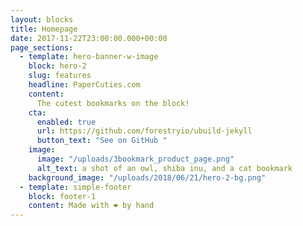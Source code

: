 ```yaml
---
layout: blocks
title: Homepage
date: 2017-11-22T23:00:00.000+00:00
page_sections:
  - template: hero-banner-w-image
    block: hero-2
    slug: features
    headline: PaperCuties.com
    content:
      The cutest bookmarks on the block!
    cta:
      enabled: true
      url: https://github.com/forestryio/ubuild-jekyll
      button_text: "See on GitHub "
    image:
      image: "/uploads/3bookmark_product_page.png"
      alt_text: a shot of an owl, shiba inu, and a cat bookmark
    background_image: "/uploads/2018/06/21/hero-2-bg.png"
  - template: simple-footer
    block: footer-1
    content: Made with ❤︎ by hand
---
```

